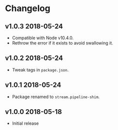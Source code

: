 # Changelog

## v1.0.3 2018-05-24

* Compatible with Node v10.4.0.
* Rethrow the error if it exists to avoid swallowing it.

## v1.0.2 2018-05-24

* Tweak tags in `package.json`.

## v1.0.1 2018-05-24

* Package renamed to `stream.pipeline-shim`.

## v1.0.0 2018-05-18

* Initial release

